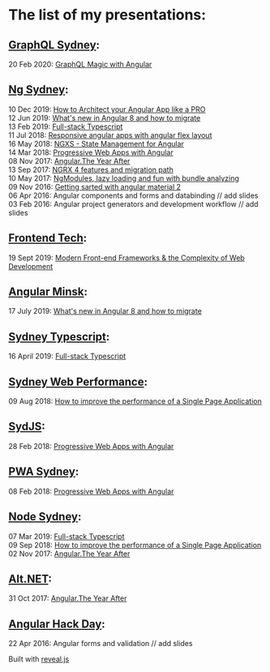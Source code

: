 # The list of my presentations:

## [GraphQL Sydney](https://www.meetup.com/GraphQL-Sydney/):

20 Feb 2020: [GraphQL Magic with Angular ](https://speakerdeck.com/kuncevic/graphql-magic-with-angular)  

## [Ng Sydney](https://www.meetup.com/ng-sydney):

10 Dec 2019: [How to Architect your Angular App like a PRO ](https://speakerdeck.com/kuncevic/how-to-architect-your-angular-app-like-a-pro)  
12 Jun 2019: [What's new in Angular 8 and how to migrate](https://kuncevic.github.io/presentations/what-is-new-in-angular-8-and-how-to-migrate.html)  
13 Feb 2019: [Full-stack Typescript](https://kuncevic.github.io/presentations/full-stack-typescript.html)  
11 Jul 2018: [Responsive angular apps with angular flex layout](https://kuncevic.github.io/presentations/responsive-angular-apps-with-angular-flex-layout.html)  
16 May 2018: [NGXS - State Management for Angular](https://kuncevic.github.io/presentations/ngxs-state-management-for-angular.html)  
14 Mar 2018: [Progressive Web Apps with Angular](https://kuncevic.github.io/presentations/progressive-web-apps-with-angular.html)  
08 Nov 2017: [Angular.The Year After](https://kuncevic.github.io/presentations/angular-the-year-after.html)  
13 Sep 2017: [NGRX 4 features and migration path](https://kuncevic.github.io/presentations/ngrx-4-features-and-migration-path.html)  
10 May 2017: [NgModules, lazy loading and fun with bundle analyzing](https://kuncevic.github.io/presentations/ng-modules-lazy-loading-and-fun-with-bundle-analyzing.html)  
09 Nov 2016: [Getting sarted with angular material 2](https://kuncevic.github.io/presentations/getting-sarted-with-angular-material-2.html)  
06 Apr 2016: Angular components and forms and databinding // add slides  
03 Feb 2016: Angular project generators and development workflow // add slides

## [Frontend Tech](https://www.meetup.com/frontendtech):

19 Sept 2019: [Modern Front-end Frameworks & the Complexity of Web Development](https://kuncevic.github.io/presentations/modern-front-end-frameworks-and-the-complexity-of-web-development.html)

## [Angular Minsk](https://www.meetup.com/Angular-Minsk):

17 July 2019: [What's new in Angular 8 and how to migrate](https://kuncevic.github.io/presentations/what-is-new-in-angular-8-and-how-to-migrate.html)

## [Sydney Typescript](https://www.meetup.com/Sydney-TypeScript):

16 April 2019: [Full-stack Typescript](https://kuncevic.github.io/presentations/full-stack-typescript.html)

## [Sydney Web Performance](https://www.meetup.com/Sydney-Web-Performance/):

09 Aug 2018: [How to improve the performance of a Single Page Application](https://kuncevic.github.io/presentations/how-to-improve-the-performance-of-a-single-page-application.html)

## [SydJS](https://www.meetup.com/SydJS-Classic):

28 Feb 2018: [Progressive Web Apps with Angular](https://kuncevic.github.io/presentations/progressive-web-apps-with-angular.html)

## [PWA Sydney](https://www.meetup.com/Sydney-Progressive-Web-Apps-SydPWA/):

08 Feb 2018: [Progressive Web Apps with Angular](https://kuncevic.github.io/presentations/progressive-web-apps-with-angular.html)

## [Node Sydney](https://www.meetup.com/node-sydney):

07 Mar 2019: [Full-stack Typescript](https://kuncevic.github.io/presentations/full-stack-typescript.html)  
09 Sep 2018: [How to improve the performance of a Single Page Application](https://kuncevic.github.io/presentations/how-to-improve-the-performance-of-a-single-page-application.html)  
02 Nov 2017: [Angular.The Year After](https://kuncevic.github.io/presentations/angular-the-year-after.html)

## [Alt.NET](https://www.meetup.com/Sydney-Alt-Net):

31 Oct 2017: [Angular.The Year After](https://kuncevic.github.io/presentations/angular-the-year-after.html)

## [Angular Hack Day](http://angularhackday.com):

22 Apr 2016: Angular forms and validation // add slides

Built with [reveal.js](https://github.com/hakimel/reveal.js)
